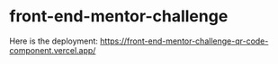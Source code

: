 # front-end-mentor-challenge
Here is the deployment:
https://front-end-mentor-challenge-qr-code-component.vercel.app/
